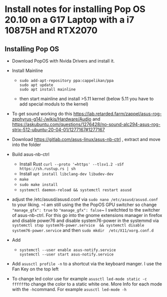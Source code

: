 # Install notes for installing Pop OS 20.10 on a G17 Laptop with a i7 10875H and RTX2070
## Installing Pop OS

* Download PopOS with Nvida Drivers and install it.
* Install Mainline 
  * ```
    sudo add-apt-repository ppa:cappelikan/ppa
    sudo apt update
    sudo apt install mainline
    ```
  * then start mainline and install >5.11 kernel (below 5.11 you have to add special moduls to the kernel)

* To get sound working do this https://lab.retarded.farm/zappel/asus-rog-zephyrus-g14/-/wikis/Hardware/Audio and https://askubuntu.com/questions/1276428/no-sound-alc294-asus-rog-strix-512-ubuntu-20-04-01/1277167#1277167
* Download  https://gitlab.com/asus-linux/asus-nb-ctrl , extract and move into the folder
* Build asus-nb-ctrl
  * Install Rust `curl --proto '=https' --tlsv1.2 -sSf https://sh.rustup.rs | sh`
  * Install `apt install libclang-dev libudev-dev`
  * `make`
  * `sudo make install`
  * `systemctl daemon-reload && systemctl restart asusd`

* adjust the /etc/asusd/asusd.conf via `sudo nano /etc/asusd/asusd.conf` to your liking. ~I am still using the the PopOS GPU switcher so change `"manage_gfx": true` to `"manage_gfx": false`~ I switchted to the switcher of asus-nb-ctrl. For this go into the gnome extensions manager in firefox and disable power76 and disable system76-power in the systemmd via `systemctl stop system76-power.service  && systemctl disable system76-power.service` and then `sudo mkdir  /etc/X11/xorg.conf.d`
* Add
  * ```
    systemctl --user enable asus-notify.service
    systemctl --user start asus-notify.service
    ```
* Add `asusctl profile -n` to a shortcut via the keyboard manger. I use the Fan Key on the top left
* To change led color use for example `asusctl led-mode static -c ffffff`to change the color to a static white one. More Info for each mode with the `-h`command. For example `asusctl led-mode -h`

